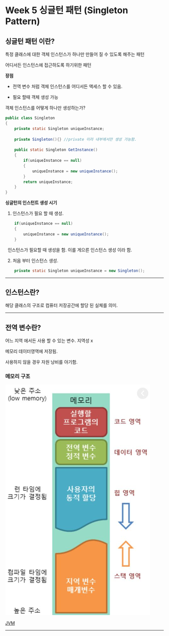 # Week 5 싱글턴 패턴 (Singleton Pattern) 

## 싱글턴 패턴 이란? 


특정 클래스에 대한 객체 인스턴스가 하나만 만들어 질 수 있도록 해주는 패턴

어디서든 인스턴스에 접근하도록 하기위한 패턴


**장점**

- 전역 변수 처럼 객체 인스턴스를 어디서든 액세스 할 수 있음.

- 필요 할때 객체 생성 가능


객체 인스턴스를 어떻게 하나만 생성하는가?


```java
public class Singleton
{
    private static Singleton uniqueInstance;

    private Singleton(){} //private 이라 내부에서만 생성 가능함.

    public static Singleton GetInstance()
    {
        if(uniqueInstance == null)
        {
            uniqueInstance = new uniqueInstance();
        }
        return uniqueInstance;
    }
}

```

**싱글턴의 인스턴트 생성 시기**

1. 인스턴스가 필요 할 때 생성.
```java
    if(uniqueInstance == null)
    {
        uniqueInstance = new uniqueInstance();
    }
```
 &nbsp; 인스턴스가 필요할 때 생성을 함. 이를 게으른 인스턴스 생성 이라 함.

2. 처음 부터 인스턴스 생성.
```java
    private static Singleton uniqueInstance = new Singleton();
```

---

## 인스턴스란?

해당 클래스의 구조로 컴퓨터 저장공간에 할당 된 실체를 의미.

---

## 전역 변수란?

어느 지역 에서든 사용 할 수 있는 변수. 지역성 x

메모리 데이터영역에 저장됨.

사용하지 않을 경우 자원 낭비를 야기함.

### 메모리 구조

![Memory](https://github.com/ohbokdong/DesignPatternStudy/blob/master/summary/img/Week5/Memory.JPG?raw=true)


[JVM](https://jeong-pro.tistory.com/148)

---


